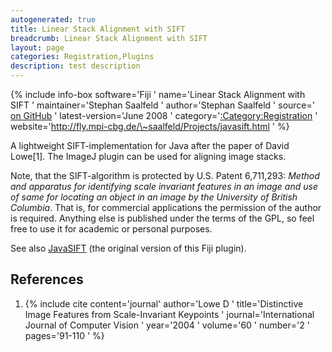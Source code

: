 ```yaml
---
autogenerated: true
title: Linear Stack Alignment with SIFT
breadcrumb: Linear Stack Alignment with SIFT
layout: page
categories: Registration,Plugins
description: test description
---
```


{% include info-box software='Fiji ' name='Linear Stack Alignment with SIFT ' maintainer='Stephan Saalfeld ' author='Stephan Saalfeld ' source=' [on GitHub](https://github.com/axtimwalde/mpicbg/blob/master/mpicbg_/src/main/java/SIFT_Align.java) ' latest-version='June 2008 ' category='[:Category:Registration](_Category_Registration "wikilink") ' website='http://fly.mpi-cbg.de/\~saalfeld/Projects/javasift.html ' %}

A lightweight SIFT-implementation for Java after the paper of David Lowe\[1\]. The ImageJ plugin can be used for aligning image stacks.

Note, that the SIFT-algorithm is protected by U.S. Patent 6,711,293: *Method and apparatus for identifying scale invariant features in an image and use of same for locating an object in an image by the University of British Columbia*. That is, for commercial applications the permission of the author is required. Anything else is published under the terms of the GPL, so feel free to use it for academic or personal purposes.

See also [JavaSIFT](http://fly.mpi-cbg.de/~saalfeld/Projects/javasift.html) (the original version of this Fiji plugin).

## References

<references />

 

1.  {% include cite content='journal' author='Lowe D ' title='Distinctive Image Features from Scale-Invariant Keypoints ' journal='International Journal of Computer Vision ' year='2004 ' volume='60 ' number='2 ' pages='91-110 ' %}

